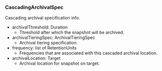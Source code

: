 ### CascadingArchivalSpec
Cascading archival specification info.

- archivalThreshold: Duration
  - Threshold after which the snapshot will be archived.
- archivalTieringSpec: ArchivalTieringSpec
  - Archival tiering specification.
- frequency: list of RetentionUnits
  - Frequencies that are associated with this cascaded archival location.
- archivalLocation: Target
  - Archival location for snapshot on target.

